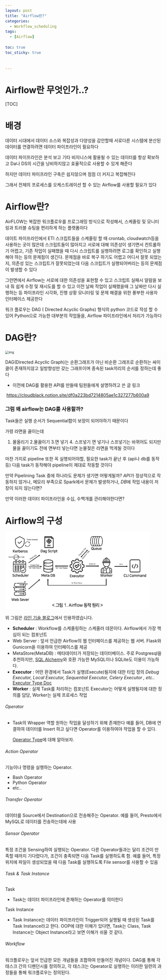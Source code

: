 ```yaml
---
layout: post
title: "Airflow란?"
categories:
  - Workflow_scheduling
tags:
  - [Airflow]

toc: true
toc_sticky: true


---
```


# Airflow란 무엇인가..?

[TOC]

# 배경

데이터 시대에서 데이터 소스와 복잡성과 다양성을 감안할때 서로다른 시스템에 분산된데이터를 연결하려면 데이터 파이프라인이 필요하다

데이터 파이프라인은 분석 보고 기타 비지니스에 활용될 수 있는 데이터를 항상 확보하고 Da나 DS의 시간을 낭비하지않고 효율적으로 사용할 수 있게 해준다

하지만 데이터 파이프라인 구축은 쉽지않으며 점점 더 커지고 복잡해진다

그래서 전체의 프로세스를 오케스트레이션 할 수 있는 Airflow를 사용할 필요가 있다

# Airflow란?

AirFLOW는 복잡한 워크플로우를 프로그래밍 방식으로 작성해서,  스케줄링 및 모니터링과 트러블 슈팅을 편리하게 하는 플랫폼이다

데이트 파이프라인에서 ETl 스크립트들을 스케줄링 할 때 crontab, cloudwatch등을 사용하는 곳이 많은데 스크립트들이 많아지고 서로에 대해 의존성이 생기면서 컨트롤하기 어렵고, 기존 작업이 실패했을 때 다시 스크립트를 실행하려면 로그를 확인하고 실행해야 하는 등의 문제점이 생긴다. 문제점을 바로 복구 하기도 어렵고 어디서 잘못 되었는지, 의존성 있는 스크립트가 잘못되었는데 다음 스크립트가 실행되어버리는 등의 문제점이 발생할 수 있다

그런면에서 Airflow는 서로에 대한 의존성을 표현할 수 있고 스크립트 실패시 알람을 보내 줘 쉽게 수정 및 재시도를 할 수 있고 이전 날짜 작업이 실패했을때 그 날짜만 다시 실행하는 등 파이프라인 시각화, 진행 상황 모니터링 및 문제 해결을 위한 풍부한 사용자 인터페이스 제공한다

워크 플로우는 DAG ( Directed Acyclic Graphs) 형식의 python 코드로 작성 할 수 있어
Python으로 가능한 대부분의 작업들을, Airflow 파이프라인에서 처리가 가능하다

# DAG란?

<img src="https://raw.githubusercontent.com/Cloudblack/Forpicture/image/img/images%2Fjjongbumeee%2Fpost%2F2c664964-c53e-4b4e-8050-f99a56d48d04%2F800px-Tred-G.png" alt="img" style="zoom:70%;" />

DAG(Directed Acyclic Graph)는 순환그래프가 아닌 비순환 그래프로 순환하는 싸이클이 존재하지않고 일방향성만 갖는 그래프이며 종속된 task끼리의 순서를 정하는데 좋다

- 이전에 DAG를 활용한 API를 만들때 팀원들에게 설명하려고 쓴 글 링크

​    https://cloudblack.notion.site/df0a223bd7214805ae1c327277b600a9

### 그럼 왜 airflow는 DAG를 사용할까?

Task들은 실행 순서가 Sequential함이 보장이 되어야하기 때문이다

가령 라면을 끓이는데

1. 물올리기 2.물끓이기 3.면 넣기 4. 스프넣기
    면 넣기나 스프넣기는 바뀌어도 되지만 물을 끓이기도 전에 면부터 넣는다면 눈물젖은 라면을 먹게될 것이다

마찬 가지로 pipeline 또한 꼭 실행되어야할, 필요한 task가 끝난 후 (api나 db를 동작 등) 다음 task가 동작해야 pipeline이 제대로 작동할 것이다 

만약 Pipelining Task 중에 하나라도 문제가 생기면 어떻게될까?
*API*가 정상적으로 작동하지 않거나, 메모리 부족으로 Spark에서 문제가 발생하거나, *DB*에 작업 내용이 저장이 되지 않는다면?

만약 이러한 데이터 파이프라인을 수십, 수백개를 관리해야한다면?

# Airflow의 구성

<img src="https://raw.githubusercontent.com/Cloudblack/Forpicture/image/img/k8sdataeng1.png" alt="img" style="zoom:50%;" />



 위 그림은 [라인 기술 블로그](https://engineering.linecorp.com/ko/blog/data-engineering-with-airflow-k8s-1/)에서 인용하였습니다.

- **Scheduler** : Workflow를 스케줄링하는 스케줄러 데몬이다. Airflow에서 가장 핵심이 되는 컴포넌트
- Web Server : 앞서 언급한 Airflow의 웹 인터페이스를 제공하는 웹 서버. Flask와 Gunicorn을 이용하여 인터페이스를 제공
- MetaStore(MetaDB) : 메타데이터가 저장되는 데이터베이스. 주로 Postgresql을 추천하지만, [SQL Alchemy](https://ulfrid.github.io/python/python-sqlalchemy/)와 호환 가능한 MySQL이나 SQLite도 이용이 가능하다.
- **Executor** : 어떤 환경에서 Task가 실행(Execute)될지에 대한 타입 정의
    *Debug Executor, Local Executor, Sequential Executor, Celery Executor , etc..* [Executor Type Doc](https://airflow.apache.org/docs/apache-airflow/stable/executor/index.html#)
- **Worker** : 실제 Task를 처리하는 컴포넌트
    Executor는 어떻게 실행될지에 대한 정의를 담당, Worker는 실제 프로세스 작업



###### Operator

- Task의 Wrapper 역할
    원하는 작업을 달성하기 위해 존재한다
    예를 들어, DB에 연결하여 데이터를 Insert 하고 싶다면 Operator를 이용하여야 작업을 할 수 있다.

    [Operator Type](https://airflow.apache.org/docs/apache-airflow/stable/_api/airflow/operators/index.html)에 대해 알아보자.

###### Action Operator

기능이나 명령을 실행하는 Operator.

- Bash Operator
- Python Operator
- etc..

###### Transfer Operator

데이터를 Source에서 Destination으로 전송해주는 Operator.
예를 들어, Presto에서 MySQL로 데이터를 전송하는데에 사용

###### Sensor Operator

특정 조건을 Sensing하여 실행되는 Operator.
다른 Operator들과는 달리 조건이 만족할 때까지 기다렸다가, 조건이 충족되면 다음 Task를 실행하도록 함.
예를 들어, 특정 위치에 파일이 생성되었을 때 다음 Task를 실행하도록 File sensor를 사용할 수 있음

###### Task & Task Instance

Task

- Task는 데이터 파이프라인에 존재하는 Operator를 의미한다

Task Instance

- Task Instance는 데이터 파이프라인이 Trigger되어 실행될 때 생성된 Task를 Task Instance라고 한다.
    OOP에 대한 이해가 있다면, Task는 Class, Task Instance는 Object Instance라고 보면 이해가 쉬울 것 같다.

###### Workflow

워크플로우는 앞서 언급한 모든 개념들을 조합하여 만들어진 개념이다.
DAG를 통해 각 태스크 간의 디펜던시를 정의하고, 각 태스크는 Operator로 실행하는 이러한 일련의 과정들을 통해 워크플로우는 정의된다.